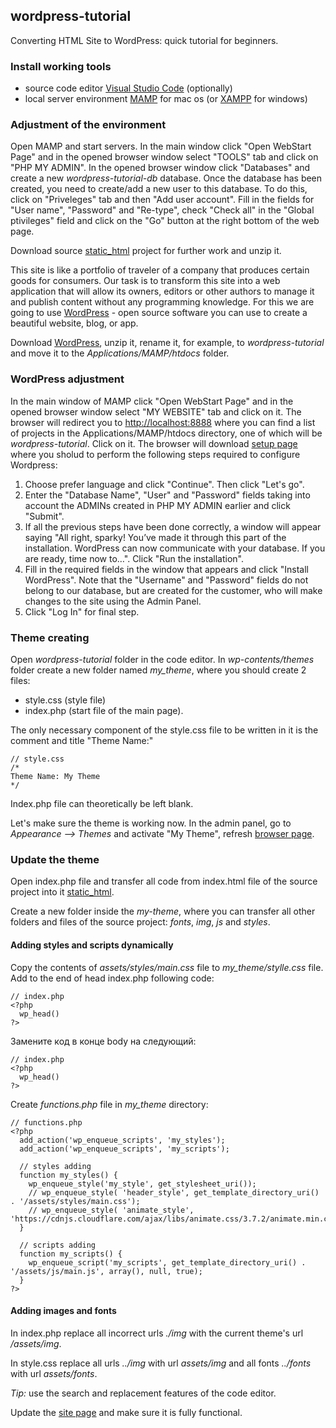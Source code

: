 ## wordpress-tutorial
Converting HTML Site to WordPress: quick tutorial for beginners.  

### Install working tools
- source code editor [Visual Studio Code](https://code.visualstudio.com/) (optionally)  
- local server environment [MAMP](https://www.mamp.info/en/) for mac os (or [XAMPP](https://www.apachefriends.org/download.html) for windows)  

### Adjustment of the environment
Open MAMP and start servers. In the main window click "Open WebStart Page" and in the opened browser window select "TOOLS" tab and click on "PHP MY ADMIN". In the opened browser window click "Databases" and create a new *wordpress-tutorial-db* database. Once the database has been created, you need to create/add a new user to this database. To do this, click on "Priveleges" tab and then "Add user account". Fill in the fields for "User name", "Password" and "Re-type", check "Check all" in the "Global ptivileges" field and click on the "Go" button at the right bottom of the web page.  

Download source [static_html](https://drive.google.com/file/d/1vGYTx8QHWuXU-vbwwcpN0oCM-46t6zmC/view?usp=sharing) project for further work and unzip it.  

This site is like a portfolio of traveler of a company that produces certain goods for consumers. Our task is to transform this site into a web application that will allow its owners, editors or other authors to manage it and publish content without any programming knowledge. For this we are going to use [WordPress](https://wordpress.org) - open source software you can use to create a beautiful website, blog, or app.  

Download [WordPress](https://wordpress.org/download/), unzip it, rename it, for example, to *wordpress-tutorial* and move it to the *Applications/MAMP/htdocs* folder.  

### WordPress adjustment
In the main window of MAMP click "Open WebStart Page" and in the opened browser window select "MY WEBSITE" tab and click on it. The browser will redirect you to [http://localhost:8888](http://localhost:8888) where you can find a list of projects in the Applications/MAMP/htdocs directory, one of which will be *wordpress-tutorial*. Click on it. The browser will download [setup page](http://localhost:8888/wordpress-tutorial/wp-admin/setup-config.php) where you sholud to perform the following steps required to configure Wordpress:  

1. Choose prefer language and click "Continue". Then click "Let's go".  
2. Enter the "Database Name", "User" and "Password" fields taking into account the ADMINs created in PHP MY ADMIN earlier and click "Submit".  
3. If all the previous steps have been done correctly, a window will appear saying "All right, sparky! You’ve made it through this part of the installation. WordPress can now communicate with your database. If you are ready, time now to…". Click "Run the installation".  
4. Fill in the required fields in the window that appears and click "Install WordPress". Note that the "Username" and "Password" fields do not belong to our database, but are created for the customer, who will make changes to the site using the Admin Panel.  
5. Click "Log In" for final step.

### Theme creating
Open *wordpress-tutorial* folder in the code editor. In *wp-contents/themes* folder create a new folder named *my_theme*, where you should create 2 files:  
- style.css (style file)  
- index.php (start file of the main page).  

The only necessary component of the style.css file to be written in it is the comment and title "Theme Name:"  
```
// style.css
/*
Theme Name: My Theme
*/
```

Index.php file can theoretically be left blank.  

Let's make sure the theme is working now. In the admin panel, go to *Appearance --> Themes* and activate "My Theme", refresh [browser page](http://localhost:8888/wordpress-tutorial/).  

### Update the theme
Open index.php file and transfer all code from index.html file of the source project into it [static_html](https://drive.google.com/file/d/1vGYTx8QHWuXU-vbwwcpN0oCM-46t6zmC/view?usp=sharing).  

Create a new folder inside the *my-theme*, where you can transfer all other folders and files of the source project: *fonts*, *img*, *js* and *styles*.  

#### Adding styles and scripts dynamically
Copy the contents of *assets/styles/main.css* file to *my_theme/stylle.css* file.  
Add to the end of hеad index.php following code:  
```
// index.php
<?php
  wp_head()
?>
```

Замените код *<script src="./js/main.js" defer></script>* в конце body на следующий:  
```
// index.php
<?php
  wp_head()
?>
```

Create *functions.php* file in *my_theme* directory:  
```
// functions.php
<?php
  add_action('wp_enqueue_scripts', 'my_styles');
  add_action('wp_enqueue_scripts', 'my_scripts');

  // styles adding
  function my_styles() {
    wp_enqueue_style('my_style', get_stylesheet_uri());
    // wp_enqueue_style( 'header_style', get_template_directory_uri() . '/assets/styles/main.css');
    // wp_enqueue_style( 'animate_style', 'https://cdnjs.cloudflare.com/ajax/libs/animate.css/3.7.2/animate.min.css');
  }

  // scripts adding
  function my_scripts() {
    wp_enqueue_script('my_scripts', get_template_directory_uri() . '/assets/js/main.js', array(), null, true);
  }
?>
```

#### Adding images and fonts
In index.php replace all incorrect urls *./img* with the current theme's url *<?php echo bloginfo('template_url'); ?>/assets/img*.  

In style.css replace all urls *../img* with url *assets/img* and all fonts *../fonts* with url *assets/fonts*.  

*Tip:* use the search and replacement features of the code editor.

Update the [site page](http://localhost:8888/wordpress-tutorial/) and make sure it is fully functional.
